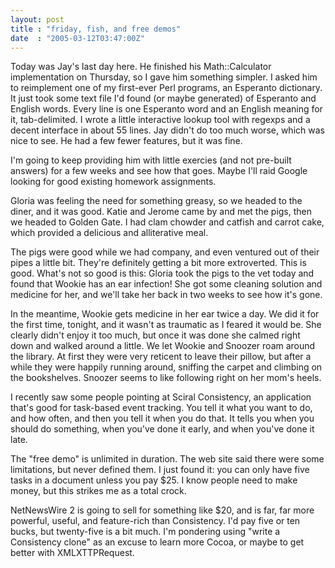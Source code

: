 ```yaml
---
layout: post
title : "friday, fish, and free demos"
date  : "2005-03-12T03:47:00Z"
---
```

Today was Jay's last day here.  He finished his Math::Calculator implementation on Thursday, so I gave him something simpler.  I asked him to reimplement one of my first-ever Perl programs, an Esperanto dictionary.  It just took some text file I'd found (or maybe generated) of Esperanto and English words.  Every line is one Esperanto word and an English meaning for it, tab-delimited.  I wrote a little interactive lookup tool with regexps and a decent interface in about 55 lines.  Jay didn't do too much worse, which was nice to see.  He had a few fewer features, but it was fine.

I'm going to keep providing him with little exercies (and not pre-built answers) for a few weeks and see how that goes.  Maybe I'll raid Google looking for good existing homework assignments.

Gloria was feeling the need for something greasy, so we headed to the diner, and it was good.  Katie and Jerome came by and met the pigs, then we headed to Golden Gate.  I had clam chowder and catfish and carrot cake, which provided a delicious and alliterative meal.

The pigs were good while we had company, and even ventured out of their pipes a little bit.  They're definitely getting a bit more extroverted.  This is good. What's not so good is this: Gloria took the pigs to the vet today and found that Wookie has an ear infection!  She got some cleaning solution and medicine for her, and we'll take her back in two weeks to see how it's gone.

In the meantime, Wookie gets medicine in her ear twice a day.  We did it for the first time, tonight, and it wasn't as traumatic as I feared it would be. She clearly didn't enjoy it too much, but once it was done she calmed right down and walked around a little.  We let Wookie and Snoozer roam around the library.  At first they were very reticent to leave their pillow, but after a while they were happily running around, sniffing the carpet and climbing on the bookshelves.  Snoozer seems to like following right on her mom's heels.

I recently saw some people pointing at Sciral Consistency, an application that's good for task-based event tracking.  You tell it what you want to do, and how often, and then you tell it when you do that.  It tells you when you should do something, when you've done it early, and when you've done it late.

The "free demo" is unlimited in duration.  The web site said there were some limitations, but never defined them.  I just found it: you can only have five tasks in a document unless you pay $25.  I know people need to make money, but this strikes me as a total crock.

NetNewsWire 2 is going to sell for something like $20, and is far, far more powerful, useful, and feature-rich than Consistency.  I'd pay five or ten bucks, but twenty-five is a bit much.  I'm pondering using "write a Consistency clone" as an excuse to learn more Cocoa, or maybe to get better with XMLXTTPRequest.

